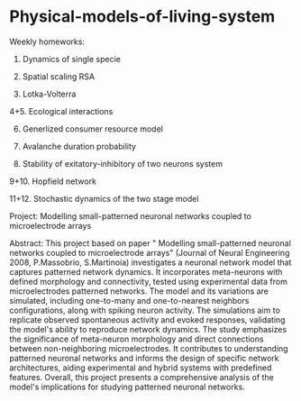 # Physical-models-of-living-system

Weekly homeworks:
1. Dynamics of single specie

2. Spatial scaling RSA

3. Lotka-Volterra

4+5. Ecological interactions

6. Generlized consumer resource model

7. Avalanche duration probability

8. Stability of exitatory-inhibitory of two neurons system

9+10. Hopfield network

11+12. Stochastic dynamics of the two stage model

Project: Modelling small-patterned neuronal networks coupled to microelectrode arrays

Abstract: This project based on paper " Modelling small-patterned neuronal networks coupled to microelectrode arrays" (Journal of Neural Engineering 2008, P.Massobrio, S.Martinoia) investigates a neuronal network model that captures patterned network dynamics. It incorporates meta-neurons with defined morphology and connectivity, tested using experimental data from microelectrodes patterned networks. The model and its variations are simulated, including one-to-many and one-to-nearest neighbors configurations, along with spiking neuron activity. The simulations aim to replicate observed spontaneous activity and evoked responses, validating the model's ability to reproduce network dynamics. The study emphasizes the significance of meta-neuron morphology and direct connections between non-neighboring microelectrodes. It contributes to understanding patterned neuronal networks and informs the design of specific network architectures, aiding experimental and hybrid systems with predefined features. Overall, this project presents a comprehensive analysis of the model's implications for studying patterned neuronal networks.
 
